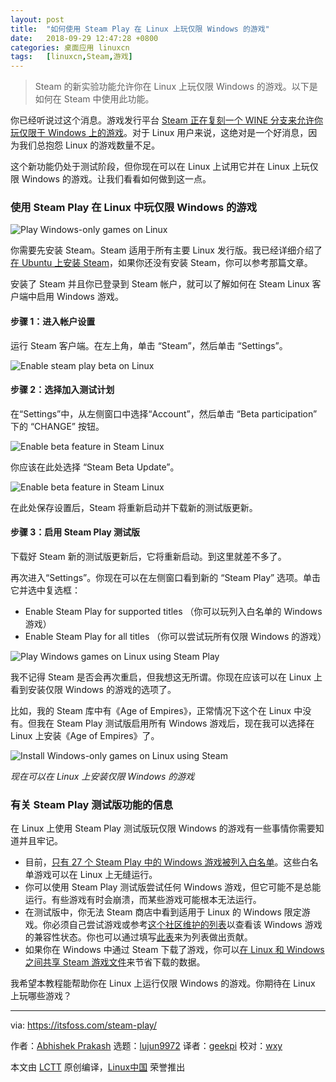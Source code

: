 ```yaml
---
layout: post
title:	"如何使用 Steam Play 在 Linux 上玩仅限 Windows 的游戏"
date:	2018-09-29 12:47:28 +0800 
categories:	桌面应用 linuxcn 
tags:	[linuxcn,Steam,游戏]
---
```




> 
> Steam 的新实验功能允许你在 Linux 上玩仅限 Windows 的游戏。以下是如何在 Steam 中使用此功能。
> 
> 
> 


你已经听说过这个消息。游戏发行平台 [Steam 正在复刻一个 WINE 分支来允许你玩仅限于 Windows 上的游戏](/article-10054-1.html)。对于 Linux 用户来说，这绝对是一个好消息，因为我们总抱怨 Linux 的游戏数量不足。


这个新功能仍处于测试阶段，但你现在可以在 Linux 上试用它并在 Linux 上玩仅限 Windows 的游戏。让我们看看如何做到这一点。


### 使用 Steam Play 在 Linux 中玩仅限 Windows 的游戏


![Play Windows-only games on Linux](/Asserts/Images//attachment/album/201809/29/124731mmpbpstynxl3brbr.jpg)


你需要先安装 Steam。Steam 适用于所有主要 Linux 发行版。我已经详细介绍了[在 Ubuntu 上安装 Steam](https://itsfoss.com/install-steam-ubuntu-linux/)，如果你还没有安装 Steam，你可以参考那篇文章。


安装了 Steam 并且你已登录到 Steam 帐户，就可以了解如何在 Steam Linux 客户端中启用 Windows 游戏。


#### 步骤 1：进入帐户设置


运行 Steam 客户端。在左上角，单击 “Steam”，然后单击 “Settings”。


![Enable steam play beta on Linux](/Asserts/Images//attachment/album/201809/29/124732sqd3hhhfuxxaq2ft.jpg)


#### 步骤 2：选择加入测试计划


在“Settings”中，从左侧窗口中选择“Account”，然后单击 “Beta participation” 下的 “CHANGE” 按钮。


![Enable beta feature in Steam Linux](/Asserts/Images//attachment/album/201809/29/124732wetdkdi1uouqdfjn.jpg)


你应该在此处选择 “Steam Beta Update”。


![Enable beta feature in Steam Linux](/Asserts/Images//attachment/album/201809/29/124732ljdqj2b9w53ft4uo.jpg)


在此处保存设置后，Steam 将重新启动并下载新的测试版更新。


#### 步骤 3：启用 Steam Play 测试版


下载好 Steam 新的测试版更新后，它将重新启动。到这里就差不多了。


再次进入“Settings”。你现在可以在左侧窗口看到新的 “Steam Play” 选项。单击它并选中复选框：


* Enable Steam Play for supported titles （你可以玩列入白名单的 Windows 游戏）
* Enable Steam Play for all titles （你可以尝试玩所有仅限 Windows 的游戏）


![Play Windows games on Linux using Steam Play](/Asserts/Images//attachment/album/201809/29/124733gfw1o2abyel2rqaq.jpg)


我不记得 Steam 是否会再次重启，但我想这无所谓。你现在应该可以在 Linux 上看到安装仅限 Windows 的游戏的选项了。


比如，我的 Steam 库中有《Age of Empires》，正常情况下这个在 Linux 中没有。但我在 Steam Play 测试版启用所有 Windows 游戏后，现在我可以选择在 Linux 上安装《Age of Empires》了。


![Install Windows-only games on Linux using Steam](/Asserts/Images//attachment/album/201809/29/124733quuudk2lly29d9nu.jpg)


*现在可以在 Linux 上安装仅限 Windows 的游戏*


### 有关 Steam Play 测试版功能的信息


在 Linux 上使用 Steam Play 测试版玩仅限 Windows 的游戏有一些事情你需要知道并且牢记。


* 目前，[只有 27 个 Steam Play 中的 Windows 游戏被列入白名单](https://steamcommunity.com/games/221410)。这些白名单游戏可以在 Linux 上无缝运行。
* 你可以使用 Steam Play 测试版尝试任何 Windows 游戏，但它可能不是总能运行。有些游戏有时会崩溃，而某些游戏可能根本无法运行。
* 在测试版中，你无法 Steam 商店中看到适用于 Linux 的 Windows 限定游戏。你必须自己尝试游戏或参考[这个社区维护的列表](https://docs.google.com/spreadsheets/d/1DcZZQ4HL_Ol969UbXJmFG8TzOHNnHoj8Q1f8DIFe8-8/htmlview?sle=true#)以查看该 Windows 游戏的兼容性状态。你也可以通过填写[此表](https://docs.google.com/forms/d/e/1FAIpQLSeefaYQduMST_lg0IsYxZko8tHLKe2vtVZLFaPNycyhY4bidQ/viewform)来为列表做出贡献。
* 如果你在 Windows 中通过 Steam 下载了游戏，你可以[在 Linux 和 Windows 之间共享 Steam 游戏文件](/article-8027-1.html)来节省下载的数据。


我希望本教程能帮助你在 Linux 上运行仅限 Windows 的游戏。你期待在 Linux 上玩哪些游戏？




---


via: <https://itsfoss.com/steam-play/>


作者：[Abhishek Prakash](https://itsfoss.com/author/abhishek/) 选题：[lujun9972](https://github.com/lujun9972) 译者：[geekpi](https://github.com/geekpi) 校对：[wxy](https://github.com/wxy)


本文由 [LCTT](https://github.com/LCTT/TranslateProject) 原创编译，[Linux中国](https://linux.cn/) 荣誉推出
